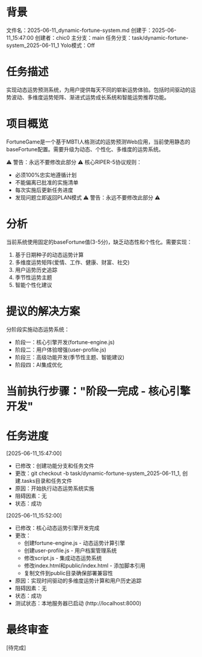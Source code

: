 # 背景
文件名：2025-06-11_dynamic-fortune-system.md
创建于：2025-06-11_15:47:00
创建者：chic0
主分支：main
任务分支：task/dynamic-fortune-system_2025-06-11_1
Yolo模式：Off

# 任务描述
实现动态运势预测系统，为用户提供每天不同的崭新运势体验。包括时间驱动的运势波动、多维度运势矩阵、渐进式运势成长系统和智能运势推荐功能。

# 项目概览
FortuneGame是一个基于MBTI人格测试的运势预测Web应用，当前使用静态的baseFortune配置。需要升级为动态、个性化、多维度的运势系统。

⚠️ 警告：永远不要修改此部分 ⚠️
核心RIPER-5协议规则：
- 必须100%忠实地遵循计划
- 不能偏离已批准的实施清单
- 每次实施后更新任务进度
- 发现问题立即返回PLAN模式
⚠️ 警告：永远不要修改此部分 ⚠️

# 分析
当前系统使用固定的baseFortune值(3-5分)，缺乏动态性和个性化。需要实现：
1. 基于日期种子的动态运势计算
2. 多维度运势矩阵(爱情、工作、健康、财富、社交)
3. 用户运势历史追踪
4. 季节性运势主题
5. 智能个性化建议

# 提议的解决方案
分阶段实施动态运势系统：
- 阶段一：核心引擎开发(fortune-engine.js)
- 阶段二：用户体验增强(user-profile.js)
- 阶段三：高级功能开发(季节性主题、智能建议)
- 阶段四：AI集成优化

# 当前执行步骤："阶段一完成 - 核心引擎开发"

# 任务进度
[2025-06-11_15:47:00]
- 已修改：创建功能分支和任务文件
- 更改：git checkout -b task/dynamic-fortune-system_2025-06-11_1, 创建.tasks目录和任务文件
- 原因：开始执行动态运势系统实施
- 阻碍因素：无
- 状态：成功

[2025-06-11_15:52:00]
- 已修改：核心动态运势引擎开发完成
- 更改：
  * 创建fortune-engine.js - 动态运势计算引擎
  * 创建user-profile.js - 用户档案管理系统
  * 修改script.js - 集成动态运势系统
  * 修改index.html和public/index.html - 添加脚本引用
  * 复制文件到public目录确保部署兼容性
- 原因：实现时间驱动的多维度运势计算和用户历史追踪
- 阻碍因素：无
- 状态：成功
- 测试状态：本地服务器已启动 (http://localhost:8000)

# 最终审查
[待完成]